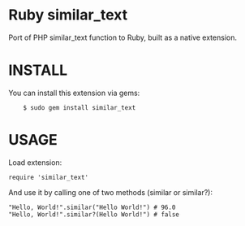 Ruby similar_text
=================

Port of PHP similar_text function to Ruby, built as a native extension.

INSTALL
=======

You can install this extension via gems:

        $ sudo gem install similar_text

USAGE
=====

Load extension:

	require 'similar_text'

And use it by calling one of two methods (similar or similar?):

	"Hello, World!".similar("Hello World!") # 96.0
	"Hello, World!".similar?(Hello World!") # false

